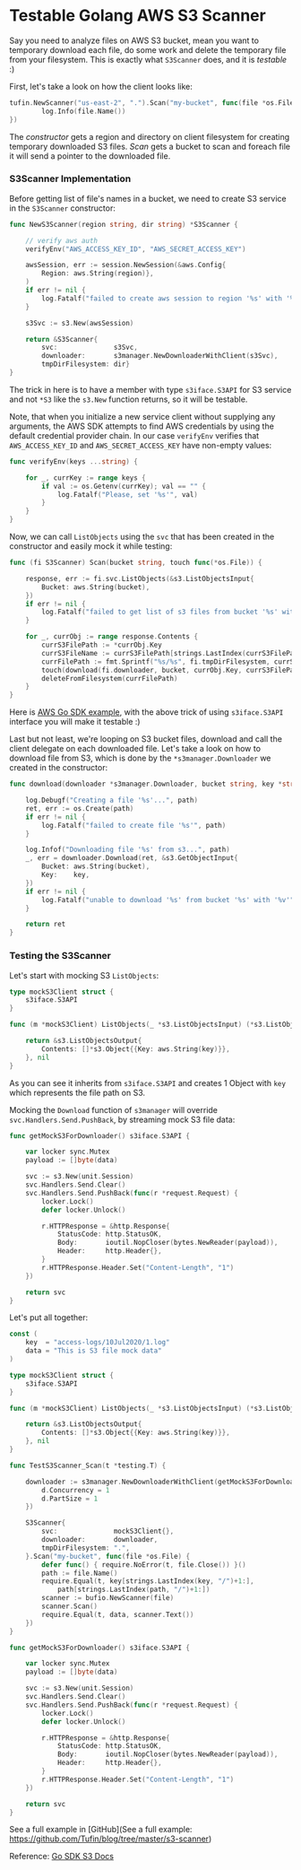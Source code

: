 # Testable Golang AWS S3 Scanner

Say you need to analyze files on AWS S3 bucket, 
mean you want to temporary download each file, 
do some work and delete the temporary file from your filesystem.
This is exactly what `S3Scanner` does, and it is *testable* :)

First, let's take a look on how the client looks like:
```go
tufin.NewScanner("us-east-2", ".").Scan("my-bucket", func(file *os.File) {
		log.Info(file.Name())
})
```
The _constructor_ gets a region and directory on client filesystem for creating temporary downloaded S3 files. 
_Scan_ gets a bucket to scan and foreach file it will send a pointer to the downloaded file.

### S3Scanner Implementation
Before getting list of file's names in a bucket, we need to create S3 service in the `S3Scanner` constructor:
```go
func NewS3Scanner(region string, dir string) *S3Scanner {

	// verify aws auth
	verifyEnv("AWS_ACCESS_KEY_ID", "AWS_SECRET_ACCESS_KEY")

	awsSession, err := session.NewSession(&aws.Config{
		Region: aws.String(region)},
	)
	if err != nil {
		log.Fatalf("failed to create aws session to region '%s' with '%v'", region, err)
	}

	s3Svc := s3.New(awsSession)

	return &S3Scanner{
		svc:              s3Svc,
		downloader:       s3manager.NewDownloaderWithClient(s3Svc),
		tmpDirFilesystem: dir}
}
```
The trick in here is to have a member with type `s3iface.S3API` for S3 service 
and not `*S3` like the `s3.New` function returns, so it will be testable.

Note, that when you initialize a new service client without supplying any arguments,
the AWS SDK attempts to find AWS credentials by using the default credential provider chain.
In our case `verifyEnv` verifies that `AWS_ACCESS_KEY_ID` and `AWS_SECRET_ACCESS_KEY` have non-empty values:
```go
func verifyEnv(keys ...string) {

	for _, currKey := range keys {
		if val := os.Getenv(currKey); val == "" {
			log.Fatalf("Please, set '%s'", val)
		}
	}
}
```

Now, we can call `ListObjects` using the `svc` that has been created in the constructor and easily mock it while testing:
```go
func (fi S3Scanner) Scan(bucket string, touch func(*os.File)) {

	response, err := fi.svc.ListObjects(&s3.ListObjectsInput{
		Bucket: aws.String(bucket),
	})
	if err != nil {
		log.Fatalf("failed to get list of s3 files from bucket '%s' with '%v'", bucket, err)
	}

	for _, currObj := range response.Contents {
		currS3FilePath := *currObj.Key
		currS3FileName := currS3FilePath[strings.LastIndex(currS3FilePath, "/")+1:]
		currFilePath := fmt.Sprintf("%s/%s", fi.tmpDirFilesystem, currS3FileName)
		touch(download(fi.downloader, bucket, currObj.Key, currS3FilePath, currFilePath))
		deleteFromFilesystem(currFilePath)
	}
}
```
Here is [AWS Go SDK example](https://github.com/awsdocs/aws-doc-sdk-examples/blob/master/go/example_code/s3/s3_list_objects.go), 
with the above trick of using `s3iface.S3API` interface you will make it testable :)

Last but not least, we're looping on S3 bucket files, download and call the client delegate on each downloaded file.
Let's take a look on how to download file from S3, which is done by the `*s3manager.Downloader` we created in the constructor:
```go
func download(downloader *s3manager.Downloader, bucket string, key *string, s3FilePath string, path string) *os.File {

	log.Debugf("Creating a file '%s'...", path)
	ret, err := os.Create(path)
	if err != nil {
		log.Fatalf("failed to create file '%s'", path)
	}

	log.Infof("Downloading file '%s' from s3...", path)
	_, err = downloader.Download(ret, &s3.GetObjectInput{
		Bucket: aws.String(bucket),
		Key:    key,
	})
	if err != nil {
		log.Fatalf("unable to download '%s' from bucket '%s' with '%v'", s3FilePath, bucket, err)
	}

	return ret
}
```

### Testing the S3Scanner
Let's start with mocking S3 `ListObjects`:
```go
type mockS3Client struct {
	s3iface.S3API
}

func (m *mockS3Client) ListObjects(_ *s3.ListObjectsInput) (*s3.ListObjectsOutput, error) {

	return &s3.ListObjectsOutput{
		Contents: []*s3.Object{{Key: aws.String(key)}},
	}, nil
}
```
As you can see it inherits from `s3iface.S3API` and creates 1 Object with `key` which represents the file path on S3.

Mocking the `Download` function of `s3manager` will override `svc.Handlers.Send.PushBack`,
by streaming mock S3 file data:
```go
func getMockS3ForDownloader() s3iface.S3API {

	var locker sync.Mutex
	payload := []byte(data)

	svc := s3.New(unit.Session)
	svc.Handlers.Send.Clear()
	svc.Handlers.Send.PushBack(func(r *request.Request) {
		locker.Lock()
		defer locker.Unlock()

		r.HTTPResponse = &http.Response{
			StatusCode: http.StatusOK,
			Body:       ioutil.NopCloser(bytes.NewReader(payload)),
			Header:     http.Header{},
		}
		r.HTTPResponse.Header.Set("Content-Length", "1")
	})

	return svc
}
```
Let's put all together:
```go
const (
	key  = "access-logs/10Jul2020/1.log"
	data = "This is S3 file mock data"
)

type mockS3Client struct {
	s3iface.S3API
}

func (m *mockS3Client) ListObjects(_ *s3.ListObjectsInput) (*s3.ListObjectsOutput, error) {

	return &s3.ListObjectsOutput{
		Contents: []*s3.Object{{Key: aws.String(key)}},
	}, nil
}

func TestS3Scanner_Scan(t *testing.T) {

	downloader := s3manager.NewDownloaderWithClient(getMockS3ForDownloader(), func(d *s3manager.Downloader) {
		d.Concurrency = 1
		d.PartSize = 1
	})

	S3Scanner{
		svc:              mockS3Client{},
		downloader:       downloader,
		tmpDirFilesystem: ".",
	}.Scan("my-bucket", func(file *os.File) {
		defer func() { require.NoError(t, file.Close()) }()
		path := file.Name()
		require.Equal(t, key[strings.LastIndex(key, "/")+1:],
			path[strings.LastIndex(path, "/")+1:])
		scanner := bufio.NewScanner(file)
		scanner.Scan()
		require.Equal(t, data, scanner.Text())
	})
}

func getMockS3ForDownloader() s3iface.S3API {

	var locker sync.Mutex
	payload := []byte(data)

	svc := s3.New(unit.Session)
	svc.Handlers.Send.Clear()
	svc.Handlers.Send.PushBack(func(r *request.Request) {
		locker.Lock()
		defer locker.Unlock()

		r.HTTPResponse = &http.Response{
			StatusCode: http.StatusOK,
			Body:       ioutil.NopCloser(bytes.NewReader(payload)),
			Header:     http.Header{},
		}
		r.HTTPResponse.Header.Set("Content-Length", "1")
	})

	return svc
}
```

See a full example in [GitHub](See a full example: https://github.com/Tufin/blog/tree/master/s3-scanner)

Reference: [Go SDK S3 Docs](https://docs.aws.amazon.com/sdk-for-go/api/service/s3/)
